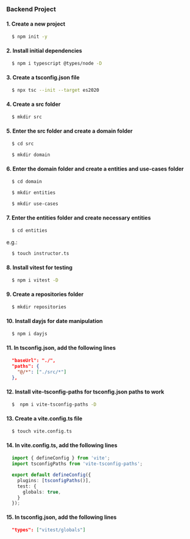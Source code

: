 ### Backend Project

#### 1. Create a new project

```bash
  $ npm init -y
```

#### 2. Install initial dependencies

```bash
  $ npm i typescript @types/node -D
```

#### 3. Create a tsconfig.json file

```bash
  $ npx tsc --init --target es2020
```

#### 4. Create a src folder

```bash
  $ mkdir src
```

#### 5. Enter the src folder and create a domain folder

```bash
  $ cd src
```

```bash
  $ mkdir domain
```

#### 6. Enter the domain folder and create a entities and use-cases folder

```bash
  $ cd domain
```

```bash
  $ mkdir entities
```

```bash
  $ mkdir use-cases
```

#### 7. Enter the entities folder and create necessary entities

```bash
  $ cd entities
```

e.g.:

```bash
  $ touch instructor.ts
```

#### 8. Install vitest for testing

```bash
  $ npm i vitest -D
```

#### 9. Create a repositories folder

```bash
  $ mkdir repositories
```

#### 10. Install dayjs for date manipulation

```bash
  $ npm i dayjs
```

#### 11. In tsconfig.json, add the following lines

```json
  "baseUrl": "./",  
  "paths": {
    "@/*": ["./src/*"]
  }, 
```

#### 12. Install vite-tsconfig-paths for tsconfig.json paths to work

```bash
  $  npm i vite-tsconfig-paths -D
```

#### 13. Create a vite.config.ts file

```bash
  $ touch vite.config.ts
```

#### 14. In vite.config.ts, add the following lines

```ts
  import { defineConfig } from 'vite';
  import tsconfigPaths from 'vite-tsconfig-paths';

  export default defineConfig({
    plugins: [tsconfigPaths()],
    test: {
      globals: true,
    }
  });
```

#### 15. In tsconfig.json, add the following lines

```json
  "types": ["vitest/globals"]
```

